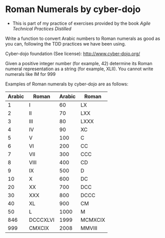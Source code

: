 # Roman Numerals by cyber-dojo

* This is part of my practice of exercises provided by the book _Agile Technical Practices Distilled_

Write a function to convert Arabic numbers to Roman numerals as good as you can, following the TDD practices we have
been using.

Cyber-dojo foundation (See license): http://www.cyber-dojo.org/

Given a positive integer number (for example, 42) determine its Roman numeral representation as a string (for example,
XLII). You cannot write numerals like IM for 999

Examples of Roman numerals by cyber-dojo are as follows:

| Arabic | Roman    | Arabic | Roman   |
|--------|----------|--------|---------|
| 1      | I        | 60     | LX      |
| 2      | II       | 70     | LXX     |
| 3      | III      | 80     | LXXX    |
| 4      | IV       | 90     | XC      |
| 5      | V        | 100    | C       |
| 6      | VI       | 200    | CC      |
| 7      | VII      | 300    | CCC     |
| 8      | VIII     | 400    | CD      |
| 9      | IX       | 500    | D       |
| 10     | X        | 600    | DC      |
| 20     | XX       | 700    | DCC     |
| 30     | XXX      | 800    | DCCC    |
| 40     | XL       | 900    | CM      |
| 50     | L        | 1000   | M       | 
| 846    | DCCCXLVI | 1999   | MCMXCIX | 
 | 999    | CMXCIX   | 2008   | MMVIII  | 
